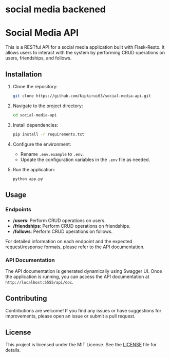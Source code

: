 # social media backened


# Social Media API

This is a RESTful API for a social media application built with Flask-Restx. It allows users to interact with the system by performing CRUD operations on users, friendships, and follows.

## Installation

1. Clone the repository:

    ```bash
    git clone https://github.com/kipkirui63/social-media-api.git
    ```

2. Navigate to the project directory:

    ```bash
    cd social-media-api
    ```

3. Install dependencies:

    ```bash
    pip install -r requirements.txt
    ```

4. Configure the environment:

    - Rename `.env.example` to `.env`.
    - Update the configuration variables in the `.env` file as needed.

5. Run the application:

    ```bash
    python app.py
    ```

## Usage

### Endpoints

- **/users**: Perform CRUD operations on users.
- **/friendships**: Perform CRUD operations on friendships.
- **/follows**: Perform CRUD operations on follows.

For detailed information on each endpoint and the expected request/response formats, please refer to the API documentation.

### API Documentation

The API documentation is generated dynamically using Swagger UI. Once the application is running, you can access the API documentation at `http://localhost:5555/api/doc`.

## Contributing

Contributions are welcome! If you find any issues or have suggestions for improvements, please open an issue or submit a pull request.

## License

This project is licensed under the MIT License. See the [LICENSE](LICENSE) file for details.


